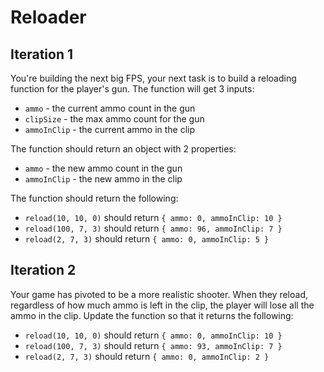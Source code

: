 # Reloader

## Iteration 1

You're building the next big FPS, your next task is to build a reloading function for the player's gun. The function will get 3 inputs:

- `ammo` - the current ammo count in the gun
- `clipSize` - the max ammo count for the gun
- `ammoInClip` - the current ammo in the clip

The function should return an object with 2 properties:

- `ammo` - the new ammo count in the gun
- `ammoInClip` - the new ammo in the clip

The function should return the following:

- `reload(10, 10, 0)` should return `{ ammo: 0, ammoInClip: 10 }`
- `reload(100, 7, 3)` should return `{ ammo: 96, ammoInClip: 7 }`
- `reload(2, 7, 3)` should return `{ ammo: 0, ammoInClip: 5 }`

## Iteration 2

Your game has pivoted to be a more realistic shooter. When they reload, regardless of how much ammo is left in the clip, the player will lose all the ammo in the clip. Update the function so that it returns the following:

- `reload(10, 10, 0)` should return `{ ammo: 0, ammoInClip: 10 }`
- `reload(100, 7, 3)` should return `{ ammo: 93, ammoInClip: 7 }`
- `reload(2, 7, 3)` should return `{ ammo: 0, ammoInClip: 2 }`
